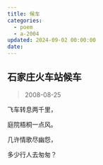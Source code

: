 ```yaml
---
title: 候车
categories:
  - poem
  - a-2004
updated: 2024-09-02 00:00:00
date:
---
```


## 石家庄火车站候车 ##

> 2008-08-25

飞车转息两千里， 

庭院梧桐一点风。 

几许情歌尽幽怨， 

多少行人去匆匆？ 
